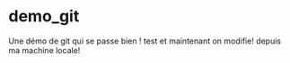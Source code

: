 # demo_git

Une démo de git qui se passe bien !
test
et maintenant on modifie!
depuis ma machine locale!
